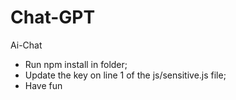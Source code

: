 # Chat-GPT

Ai-Chat

- Run npm install in folder;
- Update the key on line 1 of the js/sensitive.js file;
- Have fun
